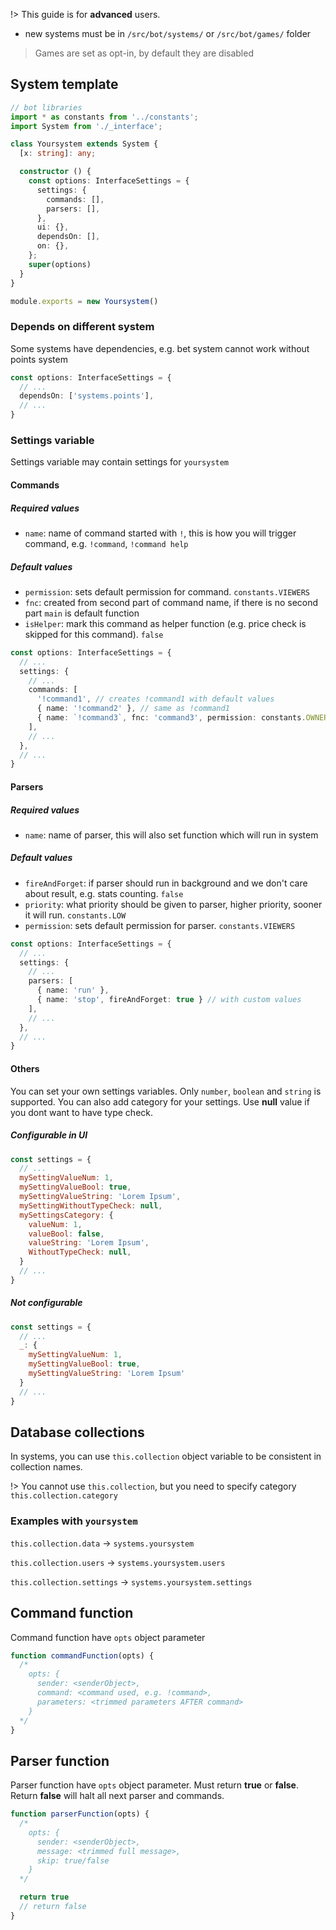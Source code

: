 !> This guide is for **advanced** users.

* new systems must be in `/src/bot/systems/` or `/src/bot/games/` folder

> Games are set as opt-in, by default they are disabled

## System template

``` typescript
// bot libraries
import * as constants from '../constants';
import System from './_interface';

class Yoursystem extends System {
  [x: string]: any;

  constructor () {
    const options: InterfaceSettings = {
      settings: {
        commands: [],
        parsers: [],
      },
      ui: {},
      dependsOn: [],
      on: {},
    };
    super(options)
  }
}

module.exports = new Yoursystem()
```

### Depends on different system
Some systems have dependencies, e.g. bet system cannot work without points system

``` typescript
const options: InterfaceSettings = {
  // ...
  dependsOn: ['systems.points'],
  // ...
}
```

### Settings variable
Settings variable may contain settings for `yoursystem`

#### Commands
##### Required values
- `name`: name of command started with `!`, this is how you will trigger command, e.g. `!command`, `!command help`

##### Default values
- `permission`: sets default permission for command. `constants.VIEWERS`
- `fnc`: created from second part of command name, if there is no second part `main` is default function
- `isHelper`: mark this command as helper function (e.g. price check is skipped for this command). `false`

``` typescript
const options: InterfaceSettings = {
  // ...
  settings: {
    // ...
    commands: [
      '!command1', // creates !command1 with default values
      { name: '!command2' }, // same as !command1
      { name: `!command3`, fnc: 'command3', permission: constants.OWNER_ONLY } // with custom values
    ],
    // ...
  },
  // ...
}
```

#### Parsers
##### Required values
- `name`: name of parser, this will also set function which will run in system

##### Default values
- `fireAndForget`: if parser should run in background and we don't care about result, e.g. stats counting. `false`
- `priority`: what priority should be given to parser, higher priority, sooner it will run. `constants.LOW`
- `permission`: sets default permission for parser. `constants.VIEWERS`

``` typescript
const options: InterfaceSettings = {
  // ...
  settings: {
    // ...
    parsers: [
      { name: 'run' },
      { name: 'stop', fireAndForget: true } // with custom values
    ],
    // ...
  },
  // ...
}
```

#### Others

You can set your own settings variables. Only `number`, `boolean` and `string`
is supported. You can also add category for your settings. Use **null** value
if you dont want to have type check.

##### Configurable in UI

``` javascript
const settings = {
  // ...
  mySettingValueNum: 1,
  mySettingValueBool: true,
  mySettingValueString: 'Lorem Ipsum',
  mySettingWithoutTypeCheck: null,
  mySettingsCategory: {
    valueNum: 1,
    valueBool: false,
    valueString: 'Lorem Ipsum',
    WithoutTypeCheck: null,
  }
  // ...
}
```

##### Not configurable

``` javascript
const settings = {
  // ...
  _: {
    mySettingValueNum: 1,
    mySettingValueBool: true,
    mySettingValueString: 'Lorem Ipsum'
  }
  // ...
}
```

## Database collections
In systems, you can use `this.collection` object variable to be consistent in collection names.

!> You cannot use `this.collection`, but you need to specify category `this.collection.category`

### Examples with `yoursystem`
`this.collection.data` -> `systems.yoursystem`

`this.collection.users` -> `systems.yoursystem.users`

`this.collection.settings` -> `systems.yoursystem.settings`

## Command function
Command function have `opts` object parameter
``` javascript
function commandFunction(opts) {
  /*
    opts: {
      sender: <senderObject>,
      command: <command used, e.g. !command>,
      parameters: <trimmed parameters AFTER command>
    }
  */
}
```

## Parser function
Parser function have `opts` object parameter. Must return **true** or **false**. Return **false** will halt all next parser and commands.

``` javascript
function parserFunction(opts) {
  /*
    opts: {
      sender: <senderObject>,
      message: <trimmed full message>,
      skip: true/false
    }
  */

  return true
  // return false
}
```